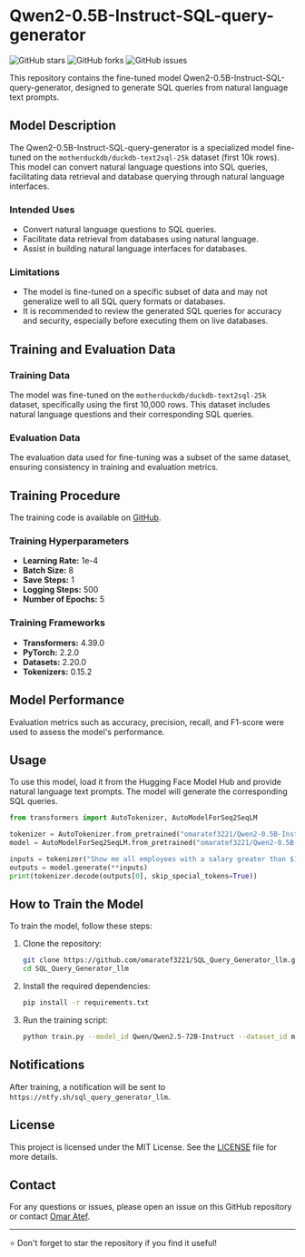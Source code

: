 
# Qwen2-0.5B-Instruct-SQL-query-generator

![GitHub stars](https://img.shields.io/github/stars/omaratef3221/SQL_Query_Generator_llm?style=social)
![GitHub forks](https://img.shields.io/github/forks/omaratef3221/SQL_Query_Generator_llm?style=social)
![GitHub issues](https://img.shields.io/github/issues/omaratef3221/SQL_Query_Generator_llm)

This repository contains the fine-tuned model Qwen2-0.5B-Instruct-SQL-query-generator, designed to generate SQL queries from natural language text prompts.

## Model Description

The Qwen2-0.5B-Instruct-SQL-query-generator is a specialized model fine-tuned on the `motherduckdb/duckdb-text2sql-25k` dataset (first 10k rows). This model can convert natural language questions into SQL queries, facilitating data retrieval and database querying through natural language interfaces.

### Intended Uses

- Convert natural language questions to SQL queries.
- Facilitate data retrieval from databases using natural language.
- Assist in building natural language interfaces for databases.

### Limitations

- The model is fine-tuned on a specific subset of data and may not generalize well to all SQL query formats or databases.
- It is recommended to review the generated SQL queries for accuracy and security, especially before executing them on live databases.

## Training and Evaluation Data

### Training Data

The model was fine-tuned on the `motherduckdb/duckdb-text2sql-25k` dataset, specifically using the first 10,000 rows. This dataset includes natural language questions and their corresponding SQL queries.

### Evaluation Data

The evaluation data used for fine-tuning was a subset of the same dataset, ensuring consistency in training and evaluation metrics.

## Training Procedure

The training code is available on [GitHub](https://github.com/omaratef3221/SQL_Query_Generator_llm/).

### Training Hyperparameters

- **Learning Rate:** 1e-4
- **Batch Size:** 8
- **Save Steps:** 1
- **Logging Steps:** 500
- **Number of Epochs:** 5

### Training Frameworks

- **Transformers:** 4.39.0
- **PyTorch:** 2.2.0
- **Datasets:** 2.20.0
- **Tokenizers:** 0.15.2

## Model Performance

Evaluation metrics such as accuracy, precision, recall, and F1-score were used to assess the model's performance.

## Usage

To use this model, load it from the Hugging Face Model Hub and provide natural language text prompts. The model will generate the corresponding SQL queries.

```python
from transformers import AutoTokenizer, AutoModelForSeq2SeqLM

tokenizer = AutoTokenizer.from_pretrained("omaratef3221/Qwen2-0.5B-Instruct-SQL-query-generator")
model = AutoModelForSeq2SeqLM.from_pretrained("omaratef3221/Qwen2-0.5B-Instruct-SQL-query-generator")

inputs = tokenizer("Show me all employees with a salary greater than $100,000", return_tensors="pt")
outputs = model.generate(**inputs)
print(tokenizer.decode(outputs[0], skip_special_tokens=True))
```

## How to Train the Model

To train the model, follow these steps:

1. Clone the repository:
    ```bash
    git clone https://github.com/omaratef3221/SQL_Query_Generator_llm.git
    cd SQL_Query_Generator_llm
    ```

2. Install the required dependencies:
    ```bash
    pip install -r requirements.txt
    ```

3. Run the training script:
    ```bash
    python train.py --model_id Qwen/Qwen2.5-72B-Instruct --dataset_id motherduckdb/duckdb-text2sql-25k --epochs 5 --batch_size 8
    ```

## Notifications

After training, a notification will be sent to `https://ntfy.sh/sql_query_generator_llm`.

## License

This project is licensed under the MIT License. See the [LICENSE](LICENSE) file for more details.

## Contact

For any questions or issues, please open an issue on this GitHub repository or contact [Omar Atef](https://github.com/omaratef3221).

---

⭐️ Don't forget to star the repository if you find it useful!

